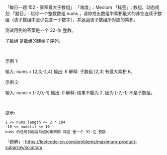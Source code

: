 「每日一题 152 - 乘积最大子数组」
「难度」: Medium
「标签」: 数组、动态规划
「题目」: 给你一个整数数组 nums ，请你找出数组中乘积最大的非空连续子数组（该子数组中至少包含一个数字），并返回该子数组所对应的乘积。

测试用例的答案是一个 32-位 整数。

子数组 是数组的连续子序列。

 

示例 1:

输入: nums = [2,3,-2,4]
输出: 6
解释: 子数组 [2,3] 有最大乘积 6。


示例 2:

输入: nums = [-2,0,-1]
输出: 0
解释: 结果不能为 2, 因为 [-2,-1] 不是子数组。

 

提示:


	1 <= nums.length <= 2 * 104
	-10 <= nums[i] <= 10
	nums 的任何前缀或后缀的乘积都 保证 是一个 32-位 整数



「题解」: https://leetcode-cn.com/problems/maximum-product-subarray/solution/